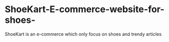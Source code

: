 # ShoeKart-E-commerce-website-for-shoes-
ShoeKart is an e-commerce which only focus on shoes and trendy articles 
